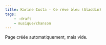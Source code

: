 ```yaml
---
title: Karine Costa - Ce rêve bleu (Aladdin)
tags:
    - -draft
    - musique/chanson
---
```


Page créée automatiquement, mais vide.

